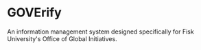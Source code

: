 # GOVErify
An information management system designed specifically for Fisk University's Office of Global Initiatives.
